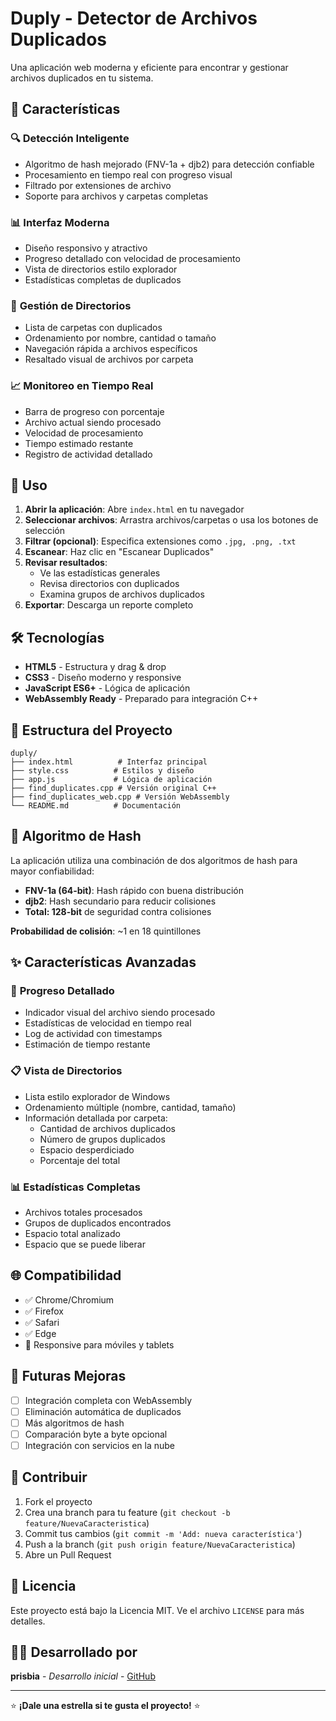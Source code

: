# Duply - Detector de Archivos Duplicados

Una aplicación web moderna y eficiente para encontrar y gestionar archivos duplicados en tu sistema.

## 🌟 Características

### 🔍 **Detección Inteligente**
- Algoritmo de hash mejorado (FNV-1a + djb2) para detección confiable
- Procesamiento en tiempo real con progreso visual
- Filtrado por extensiones de archivo
- Soporte para archivos y carpetas completas

### 📊 **Interfaz Moderna**
- Diseño responsivo y atractivo
- Progreso detallado con velocidad de procesamiento
- Vista de directorios estilo explorador
- Estadísticas completas de duplicados

### 📁 **Gestión de Directorios**
- Lista de carpetas con duplicados
- Ordenamiento por nombre, cantidad o tamaño
- Navegación rápida a archivos específicos
- Resaltado visual de archivos por carpeta

### 📈 **Monitoreo en Tiempo Real**
- Barra de progreso con porcentaje
- Archivo actual siendo procesado
- Velocidad de procesamiento
- Tiempo estimado restante
- Registro de actividad detallado

## 🚀 Uso

1. **Abrir la aplicación**: Abre `index.html` en tu navegador
2. **Seleccionar archivos**: Arrastra archivos/carpetas o usa los botones de selección
3. **Filtrar (opcional)**: Especifica extensiones como `.jpg, .png, .txt`
4. **Escanear**: Haz clic en "Escanear Duplicados"
5. **Revisar resultados**: 
   - Ve las estadísticas generales
   - Revisa directorios con duplicados
   - Examina grupos de archivos duplicados
6. **Exportar**: Descarga un reporte completo

## 🛠️ Tecnologías

- **HTML5** - Estructura y drag & drop
- **CSS3** - Diseño moderno y responsive
- **JavaScript ES6+** - Lógica de aplicación
- **WebAssembly Ready** - Preparado para integración C++

## 📂 Estructura del Proyecto

```
duply/
├── index.html          # Interfaz principal
├── style.css          # Estilos y diseño
├── app.js             # Lógica de aplicación
├── find_duplicates.cpp # Versión original C++
├── find_duplicates_web.cpp # Versión WebAssembly
└── README.md          # Documentación
```

## 🔧 Algoritmo de Hash

La aplicación utiliza una combinación de dos algoritmos de hash para mayor confiabilidad:

- **FNV-1a (64-bit)**: Hash rápido con buena distribución
- **djb2**: Hash secundario para reducir colisiones
- **Total: 128-bit** de seguridad contra colisiones

**Probabilidad de colisión**: ~1 en 18 quintillones

## ✨ Características Avanzadas

### 🎯 **Progreso Detallado**
- Indicador visual del archivo siendo procesado
- Estadísticas de velocidad en tiempo real
- Log de actividad con timestamps
- Estimación de tiempo restante

### 📋 **Vista de Directorios**
- Lista estilo explorador de Windows
- Ordenamiento múltiple (nombre, cantidad, tamaño)
- Información detallada por carpeta:
  - Cantidad de archivos duplicados
  - Número de grupos duplicados
  - Espacio desperdiciado
  - Porcentaje del total

### 📊 **Estadísticas Completas**
- Archivos totales procesados
- Grupos de duplicados encontrados
- Espacio total analizado
- Espacio que se puede liberar

## 🌐 Compatibilidad

- ✅ Chrome/Chromium
- ✅ Firefox
- ✅ Safari
- ✅ Edge
- 📱 Responsive para móviles y tablets

## 🚧 Futuras Mejoras

- [ ] Integración completa con WebAssembly
- [ ] Eliminación automática de duplicados
- [ ] Más algoritmos de hash
- [ ] Comparación byte a byte opcional
- [ ] Integración con servicios en la nube

## 🤝 Contribuir

1. Fork el proyecto
2. Crea una branch para tu feature (`git checkout -b feature/NuevaCaracteristica`)
3. Commit tus cambios (`git commit -m 'Add: nueva característica'`)
4. Push a la branch (`git push origin feature/NuevaCaracteristica`)
5. Abre un Pull Request

## 📄 Licencia

Este proyecto está bajo la Licencia MIT. Ve el archivo `LICENSE` para más detalles.

## 👨‍💻 Desarrollado por

**prisbia** - *Desarrollo inicial* - [GitHub](https://github.com/prisbia)

---

⭐ **¡Dale una estrella si te gusta el proyecto!** ⭐